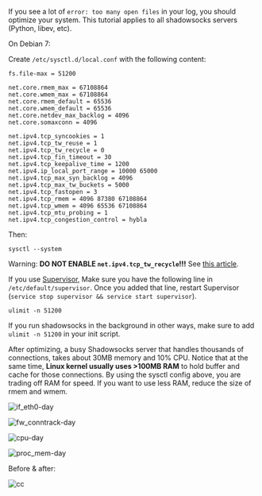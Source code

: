 If you see a lot of `error: too many open files` in your log, you should optimize your system.
This tutorial applies to all shadowsocks servers (Python, libev, etc).

On Debian 7:

Create `/etc/sysctl.d/local.conf` with the following content:

```
fs.file-max = 51200

net.core.rmem_max = 67108864
net.core.wmem_max = 67108864
net.core.rmem_default = 65536
net.core.wmem_default = 65536
net.core.netdev_max_backlog = 4096
net.core.somaxconn = 4096

net.ipv4.tcp_syncookies = 1
net.ipv4.tcp_tw_reuse = 1
net.ipv4.tcp_tw_recycle = 0
net.ipv4.tcp_fin_timeout = 30
net.ipv4.tcp_keepalive_time = 1200
net.ipv4.ip_local_port_range = 10000 65000
net.ipv4.tcp_max_syn_backlog = 4096
net.ipv4.tcp_max_tw_buckets = 5000
net.ipv4.tcp_fastopen = 3
net.ipv4.tcp_rmem = 4096 87380 67108864
net.ipv4.tcp_wmem = 4096 65536 67108864
net.ipv4.tcp_mtu_probing = 1
net.ipv4.tcp_congestion_control = hybla
```

Then:

    sysctl --system

Warning: **DO NOT ENABLE `net.ipv4.tcp_tw_recycle`!!!** See [this article](http://vincent.bernat.im/en/blog/2014-tcp-time-wait-state-linux.html).

If you use [Supervisor](https://github.com/clowwindy/shadowsocks/wiki/Configure-Shadowsocks-with-Supervisor), Make sure you have the following line in `/etc/default/supervisor`. Once you added that line, restart Supervisor (`service stop supervisor && service start supervisor`).

```
ulimit -n 51200
```

If you run shadowsocks in the background in other ways, make sure to add `ulimit -n 51200` in your init script.

After optimizing, a busy Shadowsocks server that handles thousands of connections, takes about 30MB memory and 10% CPU. Notice that at the same time, **Linux kernel usually uses >100MB RAM** to hold buffer and cache for those connections. By using the sysctl config above, you are trading off RAM for speed. If you want to use less RAM, 
reduce the size of rmem and wmem.

![if_eth0-day](https://cloud.githubusercontent.com/assets/1073082/3358558/2a18bc5a-fadf-11e3-96c3-473c42f1a3a3.png)

![fw_conntrack-day](https://cloud.githubusercontent.com/assets/1073082/3358559/2bf8662e-fadf-11e3-8039-3d59bf689fe2.png)

![cpu-day](https://cloud.githubusercontent.com/assets/1073082/3358579/53951d80-fadf-11e3-8e6b-0ceed96950e2.png)

![proc_mem-day](https://cloud.githubusercontent.com/assets/1073082/3358599/87c98c08-fadf-11e3-9fc9-949f4061d2ca.png)

Before & after:

![cc](https://cloud.githubusercontent.com/assets/1073082/3296349/10c34b04-f5d9-11e3-95fc-e38f5299c274.jpg)